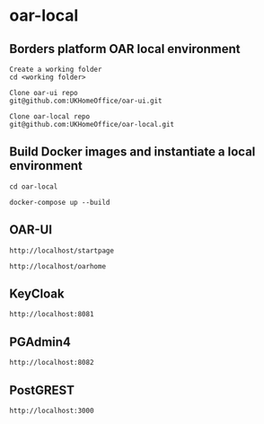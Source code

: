 # oar-local

## Borders platform OAR local environment
```
Create a working folder
cd <working folder>

Clone oar-ui repo
git@github.com:UKHomeOffice/oar-ui.git

Clone oar-local repo
git@github.com:UKHomeOffice/oar-local.git
```
## Build Docker images and instantiate a local environment 
```
cd oar-local

docker-compose up --build
```
## OAR-UI
```
http://localhost/startpage

http://localhost/oarhome

```
## KeyCloak
```
http://localhost:8081
```
## PGAdmin4
```
http://localhost:8082
```
## PostGREST
```
http://localhost:3000
```

